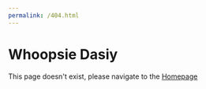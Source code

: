 ```yaml
---
permalink: /404.html
---
```

<head>
<link href="css/404.css" rel="stylesheet">
</head>
<h1>Whoopsie Dasiy</h1>
<p>This page doesn't exist, please navigate to the <a href="https://ryanheavican.com">Homepage</a> </p>
